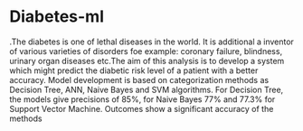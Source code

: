 # Diabetes-ml
.The diabetes is one of lethal diseases in the world. It is additional a inventor of various varieties of disorders foe example: coronary failure, blindness, urinary organ diseases etc.The aim of this analysis is to develop a system which might predict the diabetic risk level of a patient with a better accuracy. Model development is based on categorization methods as Decision Tree, ANN, Naive Bayes and SVM algorithms. For Decision Tree, the models give precisions of 85%, for Naive Bayes 77% and 77.3% for Support Vector Machine. Outcomes show a significant accuracy of the methods

